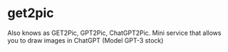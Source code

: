 # get2pic
Also knows as GET2Pic, GPT2Pic, ChatGPT2Pic. Mini service that allows you to draw images in ChatGPT (Model GPT-3 stock)
